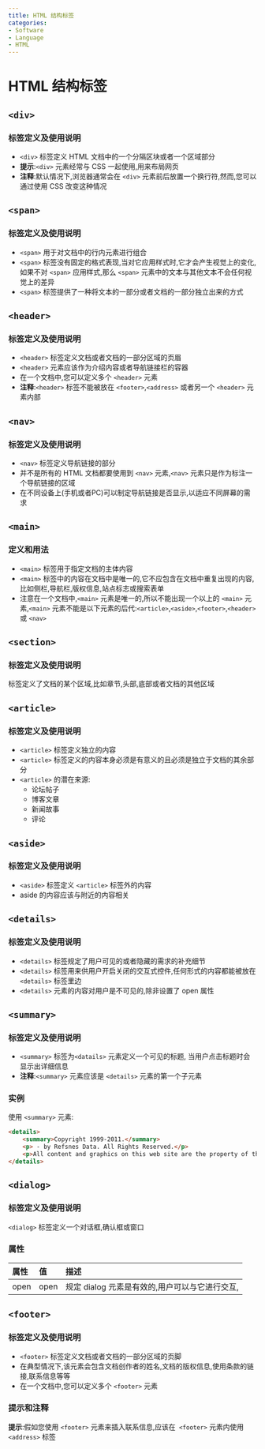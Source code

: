 ```yaml
---
title: HTML 结构标签
categories:
- Software
- Language
- HTML
---
```

# HTML 结构标签

## `<div>`

### 标签定义及使用说明

- `<div>` 标签定义 HTML 文档中的一个分隔区块或者一个区域部分
- **提示**:`<div>` 元素经常与 CSS 一起使用,用来布局网页
- **注释**:默认情况下,浏览器通常会在 `<div>` 元素前后放置一个换行符,然而,您可以通过使用 CSS 改变这种情况

## `<span>`

### 标签定义及使用说明

- `<span>` 用于对文档中的行内元素进行组合
- `<span>` 标签没有固定的格式表现,当对它应用样式时,它才会产生视觉上的变化,如果不对 `<span>` 应用样式,那么 `<span>` 元素中的文本与其他文本不会任何视觉上的差异
- `<span>` 标签提供了一种将文本的一部分或者文档的一部分独立出来的方式

## `<header>`

### 标签定义及使用说明

- `<header>` 标签定义文档或者文档的一部分区域的页眉
- `<header>` 元素应该作为介绍内容或者导航链接栏的容器
- 在一个文档中,您可以定义多个 `<header>` 元素
- **注释**:`<header>` 标签不能被放在 `<footer>`,`<address>` 或者另一个 `<header>` 元素内部

## `<nav>`

### 标签定义及使用说明

- `<nav>` 标签定义导航链接的部分
- 并不是所有的 HTML 文档都要使用到 `<nav>` 元素,`<nav>` 元素只是作为标注一个导航链接的区域
- 在不同设备上(手机或者PC)可以制定导航链接是否显示,以适应不同屏幕的需求

## `<main>`

### 定义和用法

- `<main>` 标签用于指定文档的主体内容
- `<main>` 标签中的内容在文档中是唯一的,它不应包含在文档中重复出现的内容,比如侧栏,导航栏,版权信息,站点标志或搜索表单
- 注意在一个文档中,`<main>` 元素是唯一的,所以不能出现一个以上的 `<main>` 元素,`<main>` 元素不能是以下元素的后代:`<article>`,`<aside>`,`<footer>`,`<header>` 或 `<nav>`

## `<section>`

### 标签定义及使用说明

<section> 标签定义了文档的某个区域,比如章节,头部,底部或者文档的其他区域

## `<article>`

### 标签定义及使用说明

- `<article>` 标签定义独立的内容
- `<article>` 标签定义的内容本身必须是有意义的且必须是独立于文档的其余部分
- `<article>` 的潜在来源:
    - 论坛帖子
    - 博客文章
    - 新闻故事
    - 评论

## `<aside>`

### 标签定义及使用说明

- `<aside>` 标签定义 `<article>` 标签外的内容
- aside 的内容应该与附近的内容相关

## `<details>`

### 标签定义及使用说明

- `<details>` 标签规定了用户可见的或者隐藏的需求的补充细节
- `<details>` 标签用来供用户开启关闭的交互式控件,任何形式的内容都能被放在 `<details>` 标签里边
- `<details>` 元素的内容对用户是不可见的,除非设置了 open 属性

## `<summary>`

### 标签定义及使用说明

- `<summary>` 标签为`<datails>` 元素定义一个可见的标题, 当用户点击标题时会显示出详细信息
- **注释**:`<summary>` 元素应该是 `<details>` 元素的第一个子元素

### 实例

使用 `<summary>` 元素:

```html
<details>
    <summary>Copyright 1999-2011.</summary>
    <p> - by Refsnes Data. All Rights Reserved.</p>
    <p>All content and graphics on this web site are the property of the company Refsnes Data.</p>
</details>
```



## `<dialog>`

### 标签定义及使用说明

`<dialog>` 标签定义一个对话框,确认框或窗口

### 属性

| 属性 | 值   | 描述                                           |
| :--- | :--- | :--------------------------------------------- |
| open | open | 规定 dialog 元素是有效的,用户可以与它进行交互, |

## `<footer>`

### 标签定义及使用说明

- `<footer>` 标签定义文档或者文档的一部分区域的页脚
- 在典型情况下,该元素会包含文档创作者的姓名,文档的版权信息,使用条款的链接,联系信息等等
- 在一个文档中,您可以定义多个 `<footer>` 元素

### 提示和注释

**提示**:假如您使用 `<footer>` 元素来插入联系信息,应该在` <footer>` 元素内使用`<address>` 标签